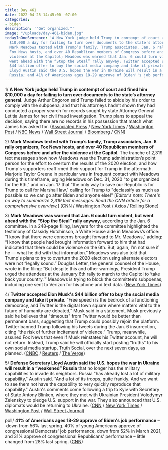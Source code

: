 ```yaml
---
title: Day 461
date: 2022-04-25 14:45:00 -07:00
categories:
- biden
description: '"Get organized."'
image: "/uploads/day-461-biden.jpg"
todayInOneSentence: 'A New York judge held Trump in contempt of court and fined him
  $10,000 a day for failing to turn over documents to the state’s attorney general;
  Mark Meadows texted with Trump’s family, Trump associates, Jan. 6 rally organizers,
  Fox News hosts, and over 40 Republican members of Congress before and after the
  violence at the Capitol; Meadows was warned that Jan. 6 could turn violent, but
  went ahead with the “Stop the Steal” rally anyway; Twitter accepted Elon Musk''s
  $44 billion offer to buy the social media company and take it private; Defense Secretary
  Lloyd Austin said the U.S. hopes the war in Ukraine will result in a “weakened”
  Russia; and 41% of Americans ages 18-29 approve of Biden''s job performance. '
---
```


1/ **A New York judge held Trump in contempt of court and fined him $10,000 a day for failing to turn over documents to the state’s attorney general**. Judge Arthur Engoron said Trump failed to abide by his order to comply with the subpoena, and that his attorneys hadn’t shown they had conducted a proper search for records sought by state Attorney General Letitia James for her civil fraud investigation. Trump plans to appeal the decision, saying there are no records in his possession that match what James has asked for. ([Associated Press](https://apnews.com/article/donald-trump-held-in-contempt-in-ny-legal-fight-409f6571e9d74c76055c8e0a57249163) / [New York Times](https://www.nytimes.com/2022/04/25/nyregion/trump-investigation-letitia-james-contempt.html) / [Washington Post](https://www.washingtonpost.com/national-security/2022/04/25/trump-held-contempt-james/) / [NBC News](https://www.nbcnews.com/politics/donald-trump/ny-judge-holds-trump-contempt-produce-documents-attorney-general-probe-rcna25875) / [Wall Street Journal](https://www.wsj.com/articles/judge-holds-donald-trump-in-contempt-imposes-sanctions-for-noncompliance-in-new-york-probe-11650905567) / [Bloomberg](https://www.bloomberg.com/news/articles/2022-04-25/trump-organization-enforcement-action-likely-ny-tells-judge?sref=MIBMEEoj) / [CNN](https://www.cnn.com/2022/04/25/politics/trump-contempt-hearing/index.html))

2/ **Mark Meadows texted with Trump’s family, Trump associates, Jan. 6 rally organizers, Fox News hosts, and over 40 Republican members of Congress before and after the violence at the Capitol**. The tranche of 2,319 text messages show how Meadows was the Trump administration’s point person for the effort to overturn the results of the 2020 election, and how Trump's supporters reaffirmed their support for Trump in the aftermath. Marjorie Taylor Greene in particular was in frequent contact with Meadows during this timeframe, urging Meadows on Dec. 31, 2020 "to get organized for the 6th," and on Jan. 17 that "the only way to save our Republic is for Trump to call for Marshall law," calling for Trump to "declassify as much as possible so we can go after Biden and anyone else!"
\[*Editor's note: There's no way to summarize 2,319 text messages. Read the CNN article for a comprehensive overview.*\]
\([CNN](https://www.cnn.com/2022/04/25/politics/mark-meadows-texts-2319/index.html) / [Washington Post](https://www.washingtonpost.com/politics/2022/04/25/greene-text-meadows-raised-topic-martial-law-keep-trump-power/) / [Axios](https://www.axios.com/trump-texts-allies-jan-6-6c19c27c-803c-4d35-851d-a2e682ece8e4.html) / [Rolling Stone](https://www.rollingstone.com/politics/politics-news/marjorie-taylor-greene-mark-meadows-texts-2020-election-1342401/))

3/ **Mark Meadows was warned that Jan. 6 could turn violent, but went ahead with the “Stop the Steal” rally anyway**, according to the Jan. 6 committee. In a 248-page filing, lawyers for the committee highlighted the testimony of Cassidy Hutchinson, a White House aide in Meadows’s office: “I know that there were concerns brought forward to Mr. Meadows," adding: “I know that people had brought information forward to him that had indicated that there could be violence on the 6th. But, again, I’m not sure if he — what he did with that information.” Meadows was also told that Trump's plans to try to overturn the 2020 election using alternate electors were not “legally sound.” Douglas Letter, the general counsel of the House, wrote in the filing: “But despite this and other warnings, President Trump urged the attendees at the January 6th rally to march to the Capitol to ‘take back your country.’” Meadows is trying to block the committee’s subpoenas, including one sent to Verizon for his phone and text data. ([New York Times](https://www.nytimes.com/2022/04/23/us/politics/mark-meadows-jan-6-trump.html))

4/ **Twitter accepted Elon Musk's $44 billion offer to buy the social media company and take it private**. “Free speech is the bedrock of a functioning democracy, and Twitter is the digital town square where matters vital to the future of humanity are debated,” Musk said in a statement. Musk previously said he believes that "timeouts" from Twitter would be better than permanent bans, suggesting that Trump could possibly rejoin the platform. Twitter banned Trump following his tweets during the Jan. 6 insurrection, citing “the risk of further incitement of violence.” Trump, meanwhile, assured Fox News that even if Musk reinstates his Twitter account, he will not return. Instead, Trump said he will officially start posting “truths” to his own social media startup, Truth Social, over the next seven days, as planned. ([CNBC](https://www.cnbc.com/2022/04/25/twitter-accepts-elon-musks-buyout-deal.html) / [Reuters](https://www.reuters.com/technology/trump-says-he-wont-return-twitter-if-account-reinstated-after-musk-takeover-2022-04-25/) / [The Verge](https://www.theverge.com/2022/4/25/23028323/elon-musk-twitter-offer-buyout-hostile-takeover-ownership?scrolla=5eb6d68b7fedc32c19ef33b4))

5/ **Defense Secretary Lloyd Austin said the U.S. hopes the war in Ukraine will result in a “weakened” Russia** that no longer has the military capabilities to invade its neighbors. Russia "has already lost a lot of military capability," Austin said. "And a lot of its troops, quite frankly. And we want to see them not have the capability to very quickly reproduce that capability." Austin's comments come following a trip to Kyiv with Secretary of State Antony Blinken, where they met with Ukrainian President Volodymyr Zelenskyy to pledge U.S. support in the war. They also announced that U.S. diplomats would be returning to Ukraine. ([CNN](https://www.cnn.com/2022/04/25/politics/blinken-austin-kyiv-ukraine-zelensky-meeting/index.html) / [New York Times](https://www.nytimes.com/live/2022/04/25/world/ukraine-russia-war-news) / [Washington Post](https://www.washingtonpost.com/world/2022/04/25/russia-weakened-lloyd-austin-ukraine-visit/) / [Wall Street Journal](https://www.wsj.com/articles/u-s-to-return-embassy-to-ukraine-boost-military-aid-blinken-and-austin-tell-zelensky-in-visit-to-kyiv-11650859391))

poll/ **41% of Americans ages 18-29 approve of Biden's job performance** – down from 56% last spring. 40% of young Americans approve of congressional Democrats' job performance, down from 52% in March 2021, and 31% approve of congressional Republicans' performance – little changed from 28% last spring. ([CNN](https://www.cnn.com/2022/04/25/politics/young-americans-approval-of-biden-harvard-poll/index.html))